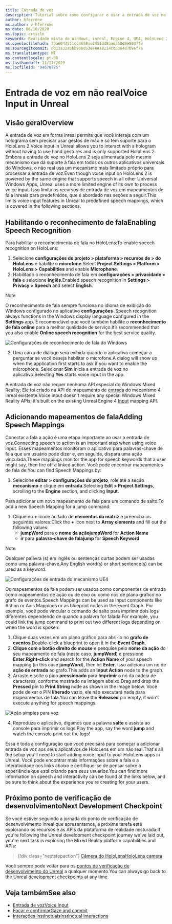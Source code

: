 ```yaml
---
title: Entrada de voz
description: Tutorial sobre como configurar e usar a entrada de voz no HoloLens 2 e no mecanismo inreal
author: hferrone
ms.author: v-hferrone
ms.date: 06/10/2020
ms.topic: article
keywords: Realidade mista do Windows, inreal, Engine 4, UE4, HoloLens 2, voz, entrada de voz, reconhecimento de fala, realidade misturada, desenvolvimento, recursos, documentação, guias, hologramas, desenvolvimento de jogos, headset de realidade misturada, headset de realidade mista do Windows, headset de realidade virtual
ms.openlocfilehash: 79a6043511cc4658ae2451dd8aa6350d8e8037fe
ms.sourcegitcommit: dd13a32a5bb90bd53eeeea8214cd5384d7b9ef76
ms.translationtype: MT
ms.contentlocale: pt-BR
ms.lasthandoff: 11/17/2020
ms.locfileid: "94678775"
---
```

# <a name="voice-input-in-unreal"></a><span data-ttu-id="b2d7f-104">Entrada de voz em não real</span><span class="sxs-lookup"><span data-stu-id="b2d7f-104">Voice Input in Unreal</span></span>

## <a name="overview"></a><span data-ttu-id="b2d7f-105">Visão geral</span><span class="sxs-lookup"><span data-stu-id="b2d7f-105">Overview</span></span>
<span data-ttu-id="b2d7f-106">A entrada de voz em forma inreal permite que você interaja com um holograma sem precisar usar gestos de mão e só tem suporte para o HoloLens 2.</span><span class="sxs-lookup"><span data-stu-id="b2d7f-106">Voice input in Unreal allows you to interact with a hologram without having to use hand gestures and is only supported HoloLens 2.</span></span> <span data-ttu-id="b2d7f-107">Embora a entrada de voz no HoloLens 2 seja alimentada pelo mesmo mecanismo que dá suporte à fala em todos os outros aplicativos universais do Windows, o não real usa um mecanismo mais limitado próprio para processar a entrada de voz.</span><span class="sxs-lookup"><span data-stu-id="b2d7f-107">Even though voice input on HoloLens 2 is powered by the same engine that supports speech in all other Universal Windows Apps, Unreal uses a more limited engine of its own to process voice input.</span></span> <span data-ttu-id="b2d7f-108">Isso limita os recursos de entrada de voz em mapeamentos de fala inreais para predefinidos, que é abordado nas seções a seguir.</span><span class="sxs-lookup"><span data-stu-id="b2d7f-108">This limits voice input features in Unreal to predefined speech mappings, which is covered in the following sections.</span></span> 

## <a name="enabling-speech-recognition"></a><span data-ttu-id="b2d7f-109">Habilitando o reconhecimento de fala</span><span class="sxs-lookup"><span data-stu-id="b2d7f-109">Enabling Speech Recognition</span></span>

<span data-ttu-id="b2d7f-110">Para habilitar o reconhecimento de fala no HoloLens:</span><span class="sxs-lookup"><span data-stu-id="b2d7f-110">To enable speech recognition on HoloLens:</span></span>
1. <span data-ttu-id="b2d7f-111">Selecione **configurações do projeto > plataforma > recursos de > do HoloLens** e habilite o **microfone**.</span><span class="sxs-lookup"><span data-stu-id="b2d7f-111">Select **Project Settings > Platform > HoloLens > Capabilities** and enable **Microphone**.</span></span> 
2. <span data-ttu-id="b2d7f-112">Habilitado o reconhecimento de fala em **configurações > privacidade > fala** e selecione **Inglês**.</span><span class="sxs-lookup"><span data-stu-id="b2d7f-112">Enabled speech recognition in **Settings > Privacy > Speech** and select **English**.</span></span>

> [!NOTE]
> <span data-ttu-id="b2d7f-113">O reconhecimento de fala sempre funciona no idioma de exibição do Windows configurado no aplicativo **configurações** .</span><span class="sxs-lookup"><span data-stu-id="b2d7f-113">Speech recognition always functions in the Windows display language configured in the **Settings** app.</span></span> <span data-ttu-id="b2d7f-114">É recomendável que você também habilite o **reconhecimento de fala online** para a melhor qualidade de serviço.</span><span class="sxs-lookup"><span data-stu-id="b2d7f-114">It’s recommended that you also enable **Online speech recognition** for the best service quality.</span></span>

![Configurações de reconhecimento de fala do Windows](images/unreal/speech-recognition-settings.png)

3. <span data-ttu-id="b2d7f-116">Uma caixa de diálogo será exibida quando o aplicativo começar a perguntar se você deseja habilitar o microfone.</span><span class="sxs-lookup"><span data-stu-id="b2d7f-116">A dialog will show up when the application first starts to ask if you want to enable the microphone.</span></span> <span data-ttu-id="b2d7f-117">Selecionar **Sim** inicia a entrada de voz no aplicativo.</span><span class="sxs-lookup"><span data-stu-id="b2d7f-117">Selecting **Yes** starts voice input in the app.</span></span>

<span data-ttu-id="b2d7f-118">A entrada de voz não requer nenhuma API especial do Windows Mixed Reality; Ele foi criado na API de mapeamento de [entrada](https://docs.unrealengine.com/Gameplay/Input/index.html) do mecanismo 4 inreal existente.</span><span class="sxs-lookup"><span data-stu-id="b2d7f-118">Voice input doesn’t require any special Windows Mixed Reality APIs; it's built on the existing Unreal Engine 4 [Input](https://docs.unrealengine.com/Gameplay/Input/index.html) mapping API.</span></span> 

## <a name="adding-speech-mappings"></a><span data-ttu-id="b2d7f-119">Adicionando mapeamentos de fala</span><span class="sxs-lookup"><span data-stu-id="b2d7f-119">Adding Speech Mappings</span></span>
<span data-ttu-id="b2d7f-120">Conectar a fala a ação é uma etapa importante ao usar a entrada de voz.</span><span class="sxs-lookup"><span data-stu-id="b2d7f-120">Connecting speech to action is an important step when using voice input.</span></span> <span data-ttu-id="b2d7f-121">Esses mapeamentos monitoram o aplicativo para palavras-chave de fala que um usuário pode dizer e, em seguida, dispara uma ação vinculada.</span><span class="sxs-lookup"><span data-stu-id="b2d7f-121">These mappings monitor the app for speech keywords that a user might say, then fire off a linked action.</span></span> <span data-ttu-id="b2d7f-122">Você pode encontrar mapeamentos de fala de:</span><span class="sxs-lookup"><span data-stu-id="b2d7f-122">You can find Speech Mappings by:</span></span>
1. <span data-ttu-id="b2d7f-123">Selecione **editar > configurações do projeto**, role até a seção **mecanismo** e clique em **entrada**.</span><span class="sxs-lookup"><span data-stu-id="b2d7f-123">Selecting **Edit > Project Settings**, scrolling to the **Engine** section, and clicking **Input**.</span></span>

<span data-ttu-id="b2d7f-124">Para adicionar um novo mapeamento de fala para um comando de salto:</span><span class="sxs-lookup"><span data-stu-id="b2d7f-124">To add a new Speech Mapping for a jump command:</span></span>
1. <span data-ttu-id="b2d7f-125">Clique no **+** ícone ao lado de **elementos da matriz** e preencha os seguintes valores:</span><span class="sxs-lookup"><span data-stu-id="b2d7f-125">Click the **+** icon next to **Array elements** and fill out the following values:</span></span>
    * <span data-ttu-id="b2d7f-126">**jumpWord** para o **nome da ação**</span><span class="sxs-lookup"><span data-stu-id="b2d7f-126">**jumpWord** for **Action Name**</span></span>
    * <span data-ttu-id="b2d7f-127">**ir** para **palavra-chave de fala**</span><span class="sxs-lookup"><span data-stu-id="b2d7f-127">**jump** for **Speech Keyword**</span></span>

> [!NOTE]
> <span data-ttu-id="b2d7f-128">Qualquer palavra (s) em inglês ou sentenças curtas podem ser usadas como uma palavra-chave.</span><span class="sxs-lookup"><span data-stu-id="b2d7f-128">Any English word(s) or short sentence(s) can be used as a keyword.</span></span> 

![Configurações de entrada do mecanismo UE4](images/unreal/engine-input.png)

<span data-ttu-id="b2d7f-130">Os mapeamentos de fala podem ser usados como componentes de entrada como mapeamentos de ação ou de eixo ou como nós de plano gráfico no grafo de eventos.</span><span class="sxs-lookup"><span data-stu-id="b2d7f-130">Speech Mappings can be used as Input components like Action or Axis Mappings or as blueprint nodes in the Event Graph.</span></span> <span data-ttu-id="b2d7f-131">Por exemplo, você pode vincular o comando de salto para imprimir dois logs diferentes dependendo de quando a palavra for falada:</span><span class="sxs-lookup"><span data-stu-id="b2d7f-131">For example, you could link the jump command to print out two different logs depending on when the word is spoken:</span></span>

1. <span data-ttu-id="b2d7f-132">Clique duas vezes em um plano gráfico para abri-lo no **grafo de eventos**.</span><span class="sxs-lookup"><span data-stu-id="b2d7f-132">Double-click a blueprint to open it in the **Event Graph**.</span></span>
2. <span data-ttu-id="b2d7f-133">**Clique com o botão direito do mouse** e pesquise pelo **nome da ação** do seu mapeamento de fala (neste caso, **jumpWord**) e pressione **Enter**.</span><span class="sxs-lookup"><span data-stu-id="b2d7f-133">**Right-click** and search for the **Action Name** of your speech mapping (in this case **jumpWord**), then hit **Enter**.</span></span> <span data-ttu-id="b2d7f-134">Isso adiciona um nó de **ação de entrada** ao grafo.</span><span class="sxs-lookup"><span data-stu-id="b2d7f-134">This adds an **Input Action** node to the graph.</span></span>
3. <span data-ttu-id="b2d7f-135">Arraste e solte o pino **pressionado** para **Imprimir** o nó da cadeia de caracteres, conforme mostrado na imagem abaixo.</span><span class="sxs-lookup"><span data-stu-id="b2d7f-135">Drag and drop the **Pressed** pin to **Print String** node as shown in the image below.</span></span> <span data-ttu-id="b2d7f-136">Você pode deixar o PIN **liberado** vazio, ele não executará nada para mapeamentos de fala.</span><span class="sxs-lookup"><span data-stu-id="b2d7f-136">You can leave the **Released** pin empty, it won't execute anything for speech mappings.</span></span>
 
![Ação simples para voz](images/unreal/voice-input-img-03.png)

4. <span data-ttu-id="b2d7f-138">Reproduza o aplicativo, digamos que a palavra **salte** e assista ao console para imprimir os logs!</span><span class="sxs-lookup"><span data-stu-id="b2d7f-138">Play the app, say the word **jump** and watch the console print out the logs!</span></span>

<span data-ttu-id="b2d7f-139">Essa é toda a configuração que você precisará para começar a adicionar entrada de voz aos seus aplicativos de HoloLens em um não real.</span><span class="sxs-lookup"><span data-stu-id="b2d7f-139">That's all the setup you'll need to start adding voice input to your HoloLens apps in Unreal.</span></span> <span data-ttu-id="b2d7f-140">Você pode encontrar mais informações sobre a fala e a interatividade nos links abaixo e certifique-se de pensar sobre a experiência que está criando para seus usuários.</span><span class="sxs-lookup"><span data-stu-id="b2d7f-140">You can find more information on speech and interactivity can be found at the links below, and be sure to think about the experience you're creating for your users.</span></span>

## <a name="next-development-checkpoint"></a><span data-ttu-id="b2d7f-141">Próximo ponto de verificação de desenvolvimento</span><span class="sxs-lookup"><span data-stu-id="b2d7f-141">Next Development Checkpoint</span></span>

<span data-ttu-id="b2d7f-142">Se você estiver seguindo a jornada do ponto de verificação de desenvolvimento inreal que apresentamos, a próxima tarefa está explorando os recursos e as APIs da plataforma de realidade misturada:</span><span class="sxs-lookup"><span data-stu-id="b2d7f-142">If you're following the Unreal development checkpoint journey we've laid out, you're next task is exploring the Mixed Reality platform capabilities and APIs:</span></span> 

> [!div class="nextstepaction"]
> [<span data-ttu-id="b2d7f-143">Câmera do HoloLens</span><span class="sxs-lookup"><span data-stu-id="b2d7f-143">HoloLens camera</span></span>](unreal-hololens-camera.md)

<span data-ttu-id="b2d7f-144">Você sempre pode voltar para os [pontos de verificação de desenvolvimento do Unreal](unreal-development-overview.md#2-core-building-blocks) a qualquer momento.</span><span class="sxs-lookup"><span data-stu-id="b2d7f-144">You can always go back to the [Unreal development checkpoints](unreal-development-overview.md#2-core-building-blocks) at any time.</span></span>

## <a name="see-also"></a><span data-ttu-id="b2d7f-145">Veja também</span><span class="sxs-lookup"><span data-stu-id="b2d7f-145">See also</span></span>
* [<span data-ttu-id="b2d7f-146">Entrada de voz</span><span class="sxs-lookup"><span data-stu-id="b2d7f-146">Voice Input</span></span>](../../design/voice-input.md)
* [<span data-ttu-id="b2d7f-147">Focar e confirmar</span><span class="sxs-lookup"><span data-stu-id="b2d7f-147">Gaze and commit</span></span>](../../design/gaze-and-commit.md)
* [<span data-ttu-id="b2d7f-148">Interações instinctuais</span><span class="sxs-lookup"><span data-stu-id="b2d7f-148">Instinctual interactions</span></span>](../../design/interaction-fundamentals.md)

